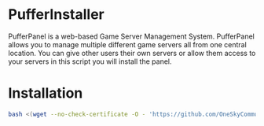 # PufferInstaller

PufferPanel is a web-based Game Server Management System. PufferPanel allows you to manage multiple different game servers all from one central location. You can give other users their own servers or allow them access to your servers in this script you will install the panel.

# Installation

```bash
bash <(wget --no-check-certificate -O - 'https://github.com/OneSkyCommunity/PufferInstaller/releases/download/1.0/pufferinstaller.sh')
```

